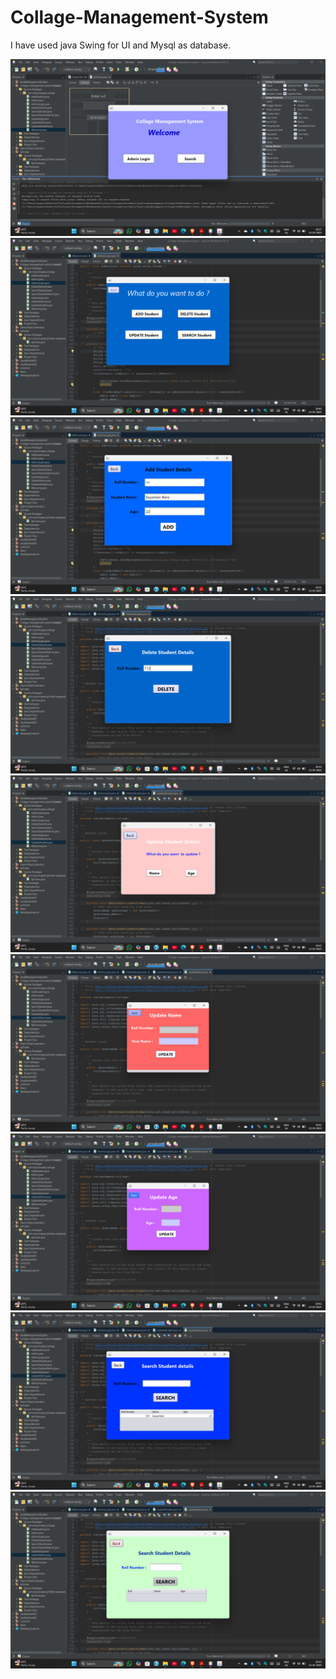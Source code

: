 # Collage-Management-System
I have used java Swing for UI and Mysql as database.

![image alt](https://github.com/sayantan2003/Collage-Management-System/blob/61b263e0934d2c8c03576e66cb06f14f60bb0991/Screenshot%202025-05-13%20203715.png)
![image alt](https://github.com/sayantan2003/Collage-Management-System/blob/fa2ef430be18b2cb532beb8d5adff8bb9b65d0aa/Screenshot%20(29).png)
![image alt](https://github.com/sayantan2003/Collage-Management-System/blob/fa2ef430be18b2cb532beb8d5adff8bb9b65d0aa/Screenshot%20(30).png)
![image alt](https://github.com/sayantan2003/Collage-Management-System/blob/main/Screenshot%20(31).png)
![image alt](https://github.com/sayantan2003/Collage-Management-System/blob/main/Screenshot%20(32).png)
![image alt](https://github.com/sayantan2003/Collage-Management-System/blob/main/Screenshot%20(33).png)
![image alt](https://github.com/sayantan2003/Collage-Management-System/blob/main/Screenshot%20(34).png)
![image alt](https://github.com/sayantan2003/Collage-Management-System/blob/main/Screenshot%20(35).png)
![image alt](https://github.com/sayantan2003/Collage-Management-System/blob/main/Screenshot%20(36).png)


